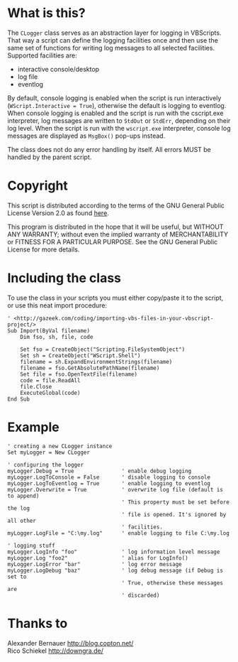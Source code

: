 What is this?
=============
The `CLogger` class serves as an abstraction layer for logging in VBScripts. That
way a script can define the logging facilities once and then use the same set
of functions for writing log messages to all selected facilities. Supported
facilities are:

- interactive console/desktop
- log file
- eventlog

By default, console logging is enabled when the script is run interactively
(`WScript.Interactive = True`), otherwise the default is logging to eventlog.
When console logging is enabled and the script is run with the cscript.exe
interpreter, log messages are written to `StdOut` or `StdErr`, depending on their
log level. When the script is run with the `wscript.exe` interpreter, console
log messages are displayed as `MsgBox()` pop-ups instead.

The class does not do any error handling by itself. All errors MUST be handled
by the parent script.


Copyright
=========
This script is distributed according to the terms of the GNU General Public
License Version 2.0 as found [here][1].

This program is distributed in the hope that it will be useful, but WITHOUT ANY
WARRANTY; without even the implied warranty of MERCHANTABILITY or FITNESS FOR A
PARTICULAR PURPOSE.  See the GNU General Public License for more details.


Including the class
===================
To use the class in your scripts you must either copy/paste it to the script,
or use this neat import procedure:

    ' <http://gazeek.com/coding/importing-vbs-files-in-your-vbscript-project/>
    Sub Import(ByVal filename)
    	Dim fso, sh, file, code

    	Set fso = CreateObject("Scripting.FileSystemObject")
    	Set sh = CreateObject("WScript.Shell")
    	filename = sh.ExpandEnvironmentStrings(filename)
    	filename = fso.GetAbsolutePathName(filename)
    	Set file = fso.OpenTextFile(filename)
    	code = file.ReadAll
    	file.Close
    	ExecuteGlobal(code)
    End Sub


Example
=======

    ' creating a new CLogger instance
    Set myLogger = New CLogger

    ' configuring the logger
    myLogger.Debug = True               ' enable debug logging
    myLogger.LogToConsole = False       ' disable logging to console
    myLogger.LogToEventlog = True       ' enable logging to eventlog
    myLogger.Overwrite = True           ' overwrite log file (default is to append)
                                        ' This property must be set before the log
                                        ' file is opened. It's ignored by all other
                                        ' facilities.
    myLogger.LogFile = "C:\my.log"      ' enable logging to file C:\my.log

    ' logging stuff
    myLogger.LogInfo "foo"              ' log information level message
    myLogger.Log "foo2"                 ' alias for LogInfo()
    myLogger.LogError "bar"             ' log error message
    myLogger.LogDebug "baz"             ' log debug message (if Debug is set to
                                        ' True, otherwise these messages are
                                        ' discarded)


Thanks to
=========
Alexander Bernauer <http://blog.copton.net/>  
Rico Schiekel <http://downgra.de/>  

[1]: http://www.gnu.org/licenses/old-licenses/gpl-2.0.html
